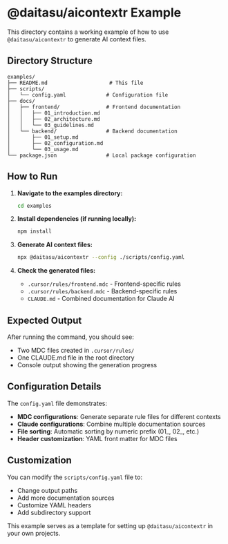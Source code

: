 # @daitasu/aicontextr Example

This directory contains a working example of how to use `@daitasu/aicontextr` to generate AI context files.

## Directory Structure

```
examples/
├── README.md                    # This file
├── scripts/
│   └── config.yaml             # Configuration file
├── docs/
│   ├── frontend/               # Frontend documentation
│   │   ├── 01_introduction.md
│   │   ├── 02_architecture.md
│   │   └── 03_guidelines.md
│   └── backend/                # Backend documentation
│       ├── 01_setup.md
│       ├── 02_configuration.md
│       └── 03_usage.md
└── package.json                # Local package configuration
```

## How to Run

1. **Navigate to the examples directory:**
   ```bash
   cd examples
   ```

2. **Install dependencies (if running locally):**
   ```bash
   npm install
   ```

3. **Generate AI context files:**
   ```bash
   npx @daitasu/aicontextr --config ./scripts/config.yaml
   ```

4. **Check the generated files:**
   - `.cursor/rules/frontend.mdc` - Frontend-specific rules
   - `.cursor/rules/backend.mdc` - Backend-specific rules
   - `CLAUDE.md` - Combined documentation for Claude AI

## Expected Output

After running the command, you should see:
- Two MDC files created in `.cursor/rules/`
- One CLAUDE.md file in the root directory
- Console output showing the generation progress

## Configuration Details

The `config.yaml` file demonstrates:
- **MDC configurations**: Generate separate rule files for different contexts
- **Claude configurations**: Combine multiple documentation sources
- **File sorting**: Automatic sorting by numeric prefix (01_, 02_, etc.)
- **Header customization**: YAML front matter for MDC files

## Customization

You can modify the `scripts/config.yaml` file to:
- Change output paths
- Add more documentation sources
- Customize YAML headers
- Add subdirectory support

This example serves as a template for setting up `@daitasu/aicontextr` in your own projects.